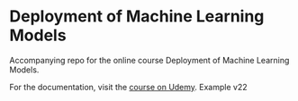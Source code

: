 # Deployment of Machine Learning Models
Accompanying repo for the online course Deployment of Machine Learning Models.

For the documentation, visit the [course on Udemy](https://www.udemy.com/deployment-of-machine-learning-models/?couponCode=TIDREPO).
Example v22